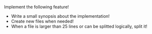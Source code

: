 Implement the following feature!

- Write a small synopsis about the implementation!
- Create new files when needed!
- When a file is larger than 25 lines or can be splitted logically, split it!